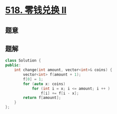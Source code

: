 #  [518. 零钱兑换 II](https://leetcode-cn.com/problems/coin-change-2/)

## 题意



## 题解



```c++
class Solution {
public:
    int change(int amount, vector<int>& coins) {
        vector<int> f(amount + 1);
        f[0] = 1;
        for (auto x: coins)
            for (int i = x; i <= amount; i ++ )
                f[i] += f[i - x];
        return f[amount];
    }
};
```



```python3

```

